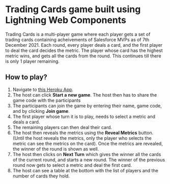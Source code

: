 # Trading Cards game built using Lightning Web Components

Trading Cards is a multi-player game where each player gets a set of trading cards containing acheivements of Salesforce MVPs as of 7th December 2021. Each round, every player deals a card, and the first player to deal the card decides the metric. The player whose card has the highest metric wins, and gets all the cards from the round. This continues till there is only 1 player remaining. 

## How to play?

1. Navigate to [this Heroku App](https://trading-cards-lwc.herokuapp.com/).
1. The host can click **Start a new game**. The host then has to share the game code with the participants
1. The participants can join the game by entering their name, game code, and by clicking **Join game**.
1. The first player whose turn it is to play, needs to select a metric and deals a card.
1. The remaining players can then deal their card. 
1. The host then reveals the metrics using the **Reveal Metrics** button. (Until the host reveals the metrics, only the player who selects the metric can see the metrics on the card). Once the metrics are revealed, the winner of the round is shown as well.
1. The host then clicks on **Next Turn** which gives the winner all the cards of the current round, and starts a new round. The winner of the previous round now gets to select a metric and deal the first card.
1. The host can see a table at the bottom with the list of players and the number of cards they hold.
